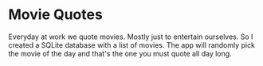# Movie Quotes

Everyday at work we quote movies.  Mostly just to entertain ourselves.  So I created a 
SQLite database with a list of movies.  The app will randomly pick the movie of the day
and that's the one you must quote all day long.

